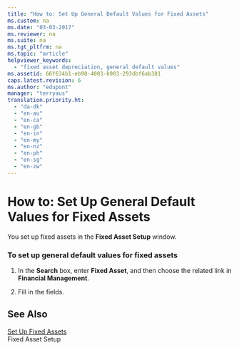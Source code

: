 ```yaml
---
title: "How to: Set Up General Default Values for Fixed Assets"
ms.custom: na
ms.date: "03-03-2017"
ms.reviewer: na
ms.suite: na
ms.tgt_pltfrm: na
ms.topic: "article"
helpviewer_keywords: 
  - "fixed asset depreciation, general default values"
ms.assetid: 66f634b1-eb98-4003-b903-293dbf6ab381
caps.latest.revision: 6
ms.author: "edupont"
manager: "terryaus"
translation.priority.ht: 
  - "da-dk"
  - "en-au"
  - "en-ca"
  - "en-gb"
  - "en-in"
  - "en-my"
  - "en-nz"
  - "en-ph"
  - "en-sg"
  - "en-zw"
---
```

# How to: Set Up General Default Values for Fixed Assets
You set up fixed assets in the **Fixed Asset Setup** window.  
  
### To set up general default values for fixed assets  
  
1.  In the **Search** box, enter **Fixed Asset**, and then choose the related link in **Financial Management**.  
  
2.  Fill in the fields.  
  
## See Also  
 [Set Up Fixed Assets](../Finance/set-up-fixed-assets.md)   
 Fixed Asset Setup